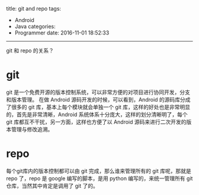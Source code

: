 title: git and repo 
tags:
  - Android
  - Java
categories:
  - Programmer
date: 2016-11-01 18:52:33
---
git 和 repo 的关系？
<!-- more -->
# git
git 是一个免费开源的版本控制系统，可以非常方便的对项目进行协同开发，分支和版本管理。
在做 Android 源码开发的时候，可以看到，Android 的源码库分成了很多的 git 库，基本上每个模块就会单独一个 git 库，这样的好处也是非常明显的，首先是非常清晰，Android 系统体系十分庞大，这样的划分清晰明了，每个 git 库都互不干扰，另一方面，这样也方便了以 Android 源码来进行二次开发的版本管理与修改追溯。

# repo 
每个git库内的版本控制都可以由 git 完成，那么谁来管理所有的 git 库呢，那就是 repo 了，repo 是 google 编写的脚本，是用 python 编写的，来统一管理所有 git 仓库，当然其中肯定是调用了 git 了的。


